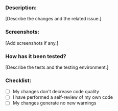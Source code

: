 ### Description:
[Describe the changes and the related issue.]

### Screenshots:
[Add screenshots if any.]

### How has it been tested?
[Describe the tests and the testing environment.]

### Checklist:
- [ ] My changes don't decrease code quality
- [ ] I have performed a self-review of my own code
- [ ] My changes generate no new warnings
